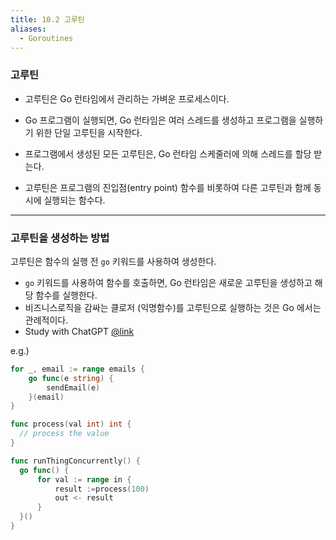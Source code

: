 ```yaml
---
title: 10.2 고루틴
aliases:
  - Goroutines
---
```


### 고루틴

- 고루틴은 Go 런타임에서 관리하는 가벼운 프로세스이다.
- Go 프로그램이 실행되면, Go 런타임은 여러 스레드를 생성하고 프로그램을 실행하기 위한 단일 고루틴을 시작한다.
- 프로그램에서 생성된 모든 고루틴은, Go 런타임 스케줄러에 의해 스레드를 할당 받는다.

- 고루틴은 프로그램의 진입점(entry point) 함수를 비롯하여 다른 고루틴과 함께 동시에 실행되는 함수다.

---

### 고루틴을 생성하는 방법

고루틴은 함수의 실행 전 `go` 키워드를 사용하여 생성한다.

- `go` 키워드를 사용하여 함수를 호출하면, Go 런타임은 새로운 고루틴을 생성하고 해당 함수를 실행한다.
- 비즈니스로직을 감싸는 클로저 (익명함수)를 고루틴으로 실행하는 것은 Go 에서는 관례적이다.
- Study with ChatGPT [@link](https://chatgpt.com/share/6729fd7a-4ca8-8002-9b8b-429984fa7288)

e.g.)

```go
for _, email := range emails {
    go func(e string) {
        sendEmail(e)
    }(email)
}
```

```go title="goroutine example"
func process(val int) int {
  // process the value
}

func runThingConcurrently() {
  go func() {
	  for val := range in {
		  result :=process(100)
		  out <- result
	  }
  }()
}
```